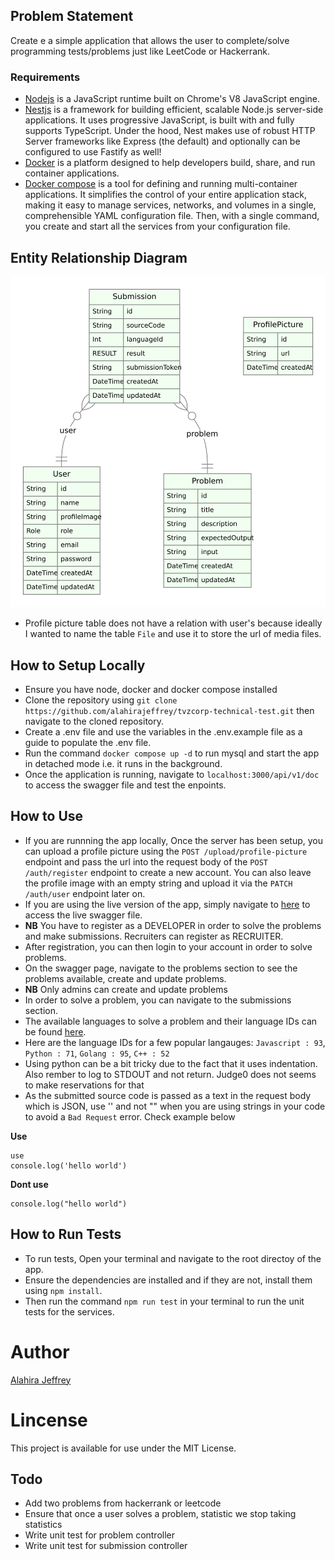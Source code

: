 ## Problem Statement

Create e a simple application that allows the user to complete/solve programming tests/problems just like LeetCode or Hackerrank.

### Requirements

- [Nodejs](https://nodejs.org/en/) is a JavaScript runtime built on Chrome's V8 JavaScript engine.
- [Nestjs](https://nestjs.com/) is a framework for building efficient, scalable Node.js server-side applications. It uses progressive JavaScript, is built with and fully supports TypeScript. Under the hood, Nest makes use of robust HTTP Server frameworks like Express (the default) and optionally can be configured to use Fastify as well!
- [Docker](https://www.docker.com/) is a platform designed to help developers build, share, and run container applications.
- [Docker compose](https://docs.docker.com/compose/) is a tool for defining and running multi-container applications. It simplifies the control of your entire application stack, making it easy to manage services, networks, and volumes in a single, comprehensible YAML configuration file. Then, with a single command, you create and start all the services from your configuration file.

## Entity Relationship Diagram

![Project ERD](./assets/prisma-erd.jpg)

- Profile picture table does not have a relation with user's because ideally I wanted to name the table `File` and use it to store the url of media files.

## How to Setup Locally

- Ensure you have node, docker and docker compose installed
- Clone the repository using `git clone https://github.com/alahirajeffrey/tvzcorp-technical-test.git` then navigate to the cloned repository.
- Create a .env file and use the variables in the .env.example file as a guide to populate the .env file.
- Run the command `docker compose up -d` to run mysql and start the app in detached mode i.e. it runs in the background.
- Once the application is running, navigate to `localhost:3000/api/v1/doc` to access the swagger file and test the enpoints.

## How to Use

- If you are runnning the app locally, Once the server has been setup, you can upload a profile picture using the `POST /upload/profile-picture` endpoint and pass the url into the request body of the `POST /auth/register` endpoint to create a new account. You can also leave the profile image with an empty string and upload it via the `PATCH /auth/user` endpoint later on.
- If you are using the live version of the app, simply navigate to [here](https://tvzcorp-technical-test.onrender.com/api/v1/doc) to access the live swagger file.
- **NB** You have to register as a DEVELOPER in order to solve the problems and make submissions. Recruiters can register as RECRUITER.
- After registration, you can then login to your account in order to solve problems.
- On the swagger page, navigate to the problems section to see the problems available, create and update problems.
- **NB** Only admins can create and update problems
- In order to solve a problem, you can navigate to the submissions section.
- The available languages to solve a problem and their language IDs can be found [here](https://ce.judge0.com/languages/).
- Here are the language IDs for a few popular langauges: `Javascript : 93`, `Python : 71`, `Golang : 95`, `C++ : 52`
- Using python can be a bit tricky due to the fact that it uses indentation. Also rember to log to STDOUT and not return. Judge0 does not seems to make reservations for that
- As the submitted source code is passed as a text in the request body which is JSON, use '' and not "" when you are using strings in your code to avoid a `Bad Request` error. Check example below

**Use**

```
use
console.log('hello world')
```

**Dont use**

```
console.log("hello world")
```

## How to Run Tests

- To run tests, Open your terminal and navigate to the root directoy of the app.
- Ensure the dependencies are installed and if they are not, install them using `npm install`.
- Then run the command `npm run test` in your terminal to run the unit tests for the services.

# Author

[Alahira Jeffrey](<(https://github.com/alahirajeffrey)>)

# Lincense

This project is available for use under the MIT License.

## Todo

- Add two problems from hackerrank or leetcode
- Ensure that once a user solves a problem, statistic we stop taking statistics
- Write unit test for problem controller
- Write unit test for submission controller
